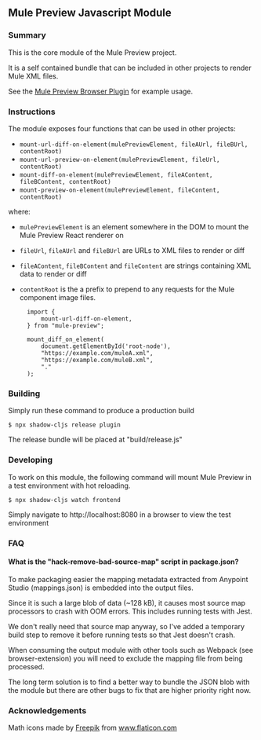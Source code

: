 ## Mule Preview Javascript Module

### Summary

This is the core module of the Mule Preview project.

It is a self contained bundle that can be included in other projects
to render Mule XML files.

See the [Mule Preview Browser Plugin](../browser-plugin) for example usage.

### Instructions

The module exposes four functions that can be used in other projects:

- `mount-url-diff-on-element(mulePreviewElement, fileAUrl, fileBUrl, contentRoot)`
- `mount-url-preview-on-element(mulePreviewElement, fileUrl, contentRoot)`
- `mount-diff-on-element(mulePreviewElement, fileAContent, fileBContent, contentRoot)`
- `mount-preview-on-element(mulePreviewElement, fileContent, contentRoot)`

where:

- `mulePreviewElement` is an element somewhere in the DOM to mount the Mule Preview React renderer on
- `fileUrl`, `fileAUrl` and `fileBUrl` are URLs to XML files to render or diff
- `fileAContent`, `fileBContent` and `fileContent` are strings containing XML data to render or diff
- `contentRoot` is the a prefix to prepend to any requests for the Mule component image files.

        import {
            mount-url-diff-on-element,
        } from "mule-preview";

        mount_diff_on_element(
            document.getElementById('root-node'),
            "https://example.com/muleA.xml",
            "https://example.com/muleB.xml",
            "."
        );

### Building

Simply run these command to produce a production build

    $ npx shadow-cljs release plugin

The release bundle will be placed at "build/release.js"

### Developing

To work on this module, the following command will mount Mule Preview in a test environment
with hot reloading.

    $ npx shadow-cljs watch frontend

Simply navigate to http://localhost:8080 in a browser to view the test environment

### FAQ

#### What is the "hack-remove-bad-source-map" script in package.json?

To make packaging easier the mapping metadata extracted from Anypoint Studio
(mappings.json) is embedded into the output files.

Since it is such a large blob of data (~128 kB), it causes most source map processors
to crash with OOM errors. This includes running tests with Jest.

We don't really need that source map anyway, so I've added a temporary build step to
remove it before running tests so that Jest doesn't crash.

When consuming the output module with other tools such as Webpack (see browser-extension)
you will need to exclude the mapping file from being processed.

The long term solution is to find a better way to bundle the JSON blob with
the module but there are other bugs to fix that are higher priority right now.

### Acknowledgements

Math icons made by [Freepik](https://www.freepik.com/home) from www.flaticon.com
